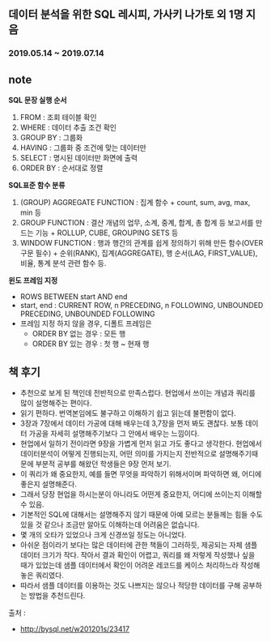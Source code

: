 ## 데이터 분석을 위한 SQL 레시피, 가사키 나가토 외 1명 지음
### 2019.05.14 ~ 2019.07.14

## note
**SQL 문장 실행 순서**
1. FROM : 조회 테이블 확인
2. WHERE : 데이터 추출 조건 확인
3. GROUP BY : 그룹화
4. HAVING : 그룹화 중 조건에 맞는 데이터만
5. SELECT : 명시된 데이터만 화면에 출력
6. ORDER BY : 순서대로 정렬

**SQL표준 함수 분류**
1. (GROUP) AGGREGATE FUNCTION : 집계 함수
		+ count, sum, avg, max, min 등
2. GROUP FUNCTION : 결산 개념의 업무, 소계, 중계, 합계, 총 합계 등 보고서를 만드는 기능
		+ ROLLUP, CUBE, GROUPING SETS 등
3. WINDOW FUNCTION : 행과 행간의 관계를 쉽게 정의하기 위해 만든 함수(OVER 구문 필수)
		+ 순위(RANK), 집계(AGGREGATE), 행 순서(LAG, FIRST_VALUE), 비율, 통계 분석 관련 함수 등.

**윈도 프레임 지정**
- ROWS BETWEEN start AND end
- start, end : CURRENT ROW, n PRECEDING, n FOLLOWING, UNBOUNDED PRECEDING, UNBOUNDED FOLLOWING
- 프레임 지정 하지 않을 경우, 디폴트 프레임은
	+ ORDER BY 없는 경우 : 모든 행
	+ ORDER BY 있는 경우 : 첫 행 ~ 현재 행

## 책 후기
- 추천으로 보게 된 책인데 전반적으로 만족스럽다. 현업에서 쓰이는 개념과 쿼리를 많이 설명해주는 편이다.
- 읽기 편하다. 번역본임에도 불구하고 이해하기 쉽고 읽는데 불편함이 없다.
- 3장과 7장에서 데이터 가공에 대해 배우는데 3,7장을 먼저 봐도 괜찮다. 보통 데이터 가공을 자세히 설명해주기보다 그 안에서 배우는 느낌이다.
- 현업에서 일하기 전이라면 9장을 가볍게 먼저 읽고 가도 좋다고 생각한다. 현업에서 데이터분석이 어떻게 진행되는지, 어떤 의미를 가지는지 전반적으로 설명해주기때문에 부분적 공부를 해왔던 학생들은 9장 먼저 보기.
- 이 쿼리가 왜 중요한지, 예를 들면 무엇을 파악하기 위해서이며 파악하면 왜, 어디에 좋은지 설명해준다. 
- 그래서 당장 현업을 하시는분이 아니라도 어떤게 중요한지, 어디에 쓰이는지 이해할 수 있음.
- 기본적인 SQL에 대해서는 설명해주지 않기 때문에 아예 모르는 분들께는 힘들 수도 있을 것 같으나 조금만 알아도 이해하는데 어려움은 없습니다.
- 몇 개의 오타가 있었으나 크게 신경쓰일 정도는 아니었다.
- 아쉬운 점이라기 보다는 많은 데이터에 관한 책들이 그러하듯, 제공되는 자체 샘플 데이터 크기가 작다. 작아서 결과 확인이 어렵고, 쿼리를 왜 저렇게 작성했나 싶을 때가 있었는데 샘플 데이터에서 확인이 어려운 레코드를 케이스 처리하느라 작성해놓은 쿼리였다.
- 따라서 샘플 데이터를 이용하는 것도 나쁘지는 않으나 적당한 데이터를 구해 공부하는 방법을 추천드린다.

출처 :      
- http://bysql.net/w201201s/23417
